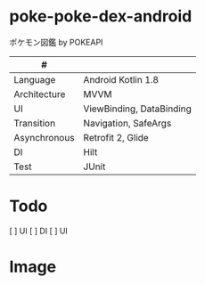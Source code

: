 # poke-poke-dex-android
ポケモン図鑑 by POKEAPI 

| # |                          |
| ---- |--------------------------|
| Language| Android Kotlin 1.8       |
| Architecture | MVVM                     |
| UI | ViewBinding, DataBinding |
| Transition | Navigation, SafeArgs     |
| Asynchronous | Retrofit 2, Glide        |
| DI | Hilt                     |
| Test | JUnit                    |

# Todo
[ ] UI
[ ] DI
[ ] UI

# Image
